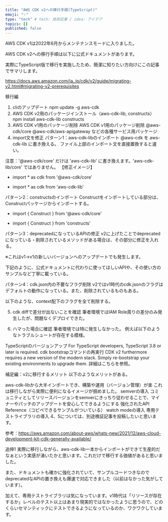 ```yaml
---
title: "AWS CDK v2への移行手順(TypeScript)"
emoji: "✨"
type: "tech" # tech: 技術記事 / idea: アイデア
topics: []
published: false
---
```


AWS CDK v1は2022年6月からメンテナンスモードに入りました。

AWS CDK v2への移行手順は以下に公式ドキュメントがあります。

実際にTypeScript版で移行を実施したため、簡潔に知りたい方向けにこの記事でサマリします。

https://docs.aws.amazon.com/ja_jp/cdk/v2/guide/migrating-v2.html#migrating-v2-prerequisites

移行編
1. cliのアップデート
npm update -g aws-cdk
2. AWS CDK v2用のパッケージインストール（aws-cdk-lib, constructs）
npm install aws-cdk-lib constructs
3. AWS CDK v1用のパッケージ削除
AWS CDK v1用のパッケージ削除
@aws-cdk/core
@aws-cdk/aws-apigateway などの各種サービス用パッケージ
4. import文を修正
パターン1：aws-cdk-libのインポート
@aws-cdk を aws-cdk-lib に書き換える。
ファイル上部のインポート文を直接置換すると速い。

注意：'@aws-cdk/core' だけは 'aws-cdk-lib' に書き換えます。'aws-cdk-lib/core' ではありません。
【修正イメージ】
- import * as cdk from '@aws-cdk/core'
+ import * as cdk from 'aws-cdk-lib'

パターン2：constructsのインポート
Constructをインポートしている部分は、Constructパッケージからインポートする。

- import { Construct } from '@aws-cdk/core'
+ import { Construct } from 'constructs'

パターン3：deprecatedになっているAPIの修正
v2に上げたことでdeprecatedになっている・削除されているメソッドがある場合は、その部分に修正を入れる。

※これはv1→v1の新しいバージョンへのアップデートでも発生します。

下記のように、公式ドキュメントに代わりに使ってほしいAPIや、その使い方のサンプルなど丁寧に載っている。



パターン4：cdk.json内の不要なフラグ削除
v2ではv1時代のcdk.jsonのフラグはデフォルトの動作になっている。また、削除されているものもある。

以下のような、context配下のフラグを全て削除する。


5. cdk diffで差分が出ないことを確認
筆者環境ではIAM Role周りの差分のみ発生したが、問題なくデプロイできた。

6. ハマった場合に確認
筆者環境では特に発生しなかった。
例えば以下のようなトラブルシュートが存在する模様。

TypeScriptのバージョンアップ
For TypeScript developers, TypeScript 3.8 or later is required.
cdk bootstrapコマンドの再実行
CDK v2 furthermore requires a new version of the modern stack. Simply re-bootstrap your existing environments to upgrade them.
詳細はこちらを参照。


補足編：v2に移行するメリット
以下のようなメリットがある。

aws-cdk-libから大半インポートでき、構築や運用（バージョン管理）が楽
これは移行しながら実際に便利になるイメージが掴めました。
semverの導入
コミュニティとしてリリースバージョンをsemverにきっちり従わせることで、マイナーやパッチのアップデートを安心してできるようにする
強化されたAPI Reference（コピペできるサンプルがついている）
watch modeの導入
専用テストライブラリの導入
4、5については、別途検証記事を投稿したいと思います。

参考：https://aws.amazon.com/about-aws/whats-new/2021/12/aws-cloud-development-kit-cdk-generally-available/

追伸1
実際に移行しながら、aws-cdk-lib一本からインポートができて生産的だなぁという実感が湧いたかと思います。これだけで移行する価値があると思いました。

また、ドキュメントも確かに強化されていて、サンプルコードつきなのでdeprecatedなAPIの置き換えも爆速で対応できました（以前はなかった気がしています）。

加えて、専用テストライブラリは気になっています。v1時代は「リソースが存在するか」レベルのテスト以上はあまり現実的ではなかったように思うので、どのくらいセマンティックにテストできるようになっているのか、ワクワクしています。
